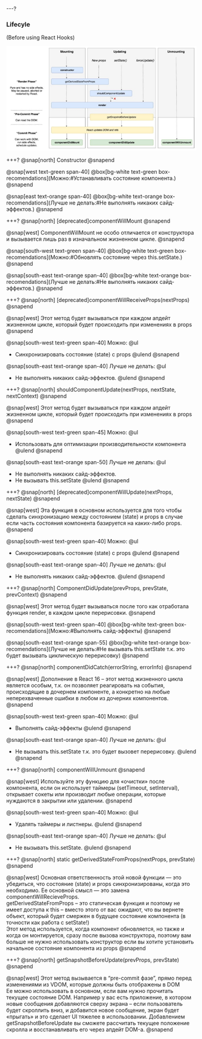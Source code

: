 ---?
### Lifecyle
(Before using React Hooks)

![TIP](template/img/lifecycle.jpg)

+++?
@snap[north]
Constructor
@snapend

@snap[west text-green span-40]
@box[bg-white text-green box-recomendations](Можно:#Устанавливать состояние компонента.)
@snapend

@snap[east text-orange span-40]
@box[bg-white text-orange box-recomendations](Лучше не делать:#Не выполнять никаких сайд-эффектов.)
@snapend


+++?
@snap[north]
[deprecated]componentWillMount
@snapend

@snap[west]
ComponentWillMount не особо отличается от конструктора и вызывается лишь раз в изначальном жизненном цикле.
@snapend

@snap[south-west text-green span-40]
@box[bg-white text-green box-recomendations](Можно:#Обновлять состояние через this.setState.)
@snapend

@snap[south-east text-orange span-40]
@box[bg-white text-orange box-recomendations](Лучше не делать:#Не выполнять никаких сайд-эффектов.)
@snapend


+++?
@snap[north]
[deprecated]componentWillReceiveProps(nextProps)
@snapend

@snap[west]
Этот метод будет вызываться при каждом апдейт жизненном цикле, который будет происходить при изменениях в props
@snapend

@snap[south-west text-green span-40]
Можно:
@ul[](false)
- Синхронизировать состояние (state) с props
@ulend
@snapend

@snap[south-east text-orange span-40]
Лучше не делать:
@ul[](false)
- Не выполнять никаких сайд-эффектов.
@ulend
@snapend


+++?
@snap[north]
shouldComponentUpdate(nextProps, nextState, nextContext)
@snapend

@snap[west]
Этот метод будет вызываться при каждом апдейт жизненном цикле, который будет происходить при изменениях в props
@snapend

@snap[south-west text-green span-45]
Можно:
@ul[](false)
- Использовать для оптимизации производительности компонента
@ulend
@snapend

@snap[south-east text-orange span-50]
Лучше не делать:
@ul[](false)
- Не выполнять никаких сайд-эффектов.
- Не вызывать this.setState
@ulend
@snapend


+++?
@snap[north]
[deprecated]componentWillUpdate(nextProps, nextState)
@snapend

@snap[west]
Эта функция в основном используется для того чтобы сделать синхронизацию между состоянием (state) и props в случае если часть состояния компонента базируется на каких-либо props.
@snapend

@snap[south-west text-green span-40]
Можно:
@ul[](false)
- Синхронизировать состояние (state) с props
@ulend
@snapend

@snap[south-east text-orange span-40]
Лучше не делать:
@ul[](false)
- Не выполнять никаких сайд-эффектов.
@ulend
@snapend


+++?
@snap[north]
СomponentDidUpdate(prevProps, prevState, prevContext)
@snapend

@snap[west]
Этот метод будет вызываться после того как отработала функция render, в каждом цикле перерисовки.
@snapend

@snap[south-west text-green span-40]
@box[bg-white text-green box-recomendations](Можно:#Выполнять сайд-эффекты)
@snapend

@snap[south-east text-orange span-55]
@box[bg-white text-orange box-recomendations](Лучше не делать:#Не вызывать this.setState т.к. это будет вызывать циклическую перерисовку)
@snapend


+++?
@snap[north]
componentDidCatch(errorString, errorInfo)
@snapend

@snap[west]
Дополнение в React 16 – этот метод жизненного цикла является особым, т.к. он позволяет реагировать на события, происходящие в дочернем компоненте, а конкретно на любые неперехваченные ошибки в любом из дочерних компонентов.
@snapend

@snap[south-west text-green span-40]
Можно:
@ul[](false)
- Выполнять сайд-эффекты
@ulend
@snapend

@snap[south-east text-orange span-40]
Лучше не делать:
@ul[](false)
- Не вызывать this.setState т.к. это будет вызовет перерисовку.
@ulend
@snapend


+++?
@snap[north]
componentWillUnmount
@snapend

@snap[west]
Используйте эту функцию для «очистки» после компонента, если он использует таймеры (setTimeout, setInterval), открывает сокеты или производит любые операции, которые нуждаются в закрытии или удалении.
@snapend

@snap[south-west text-green span-40]
Можно:
@ul[](false)
- Удалять таймеры и листнеры.
@ulend
@snapend

@snap[south-east text-orange span-40]
Лучше не делать:
@ul[](false)
- Не вызывать this.setState.
@ulend
@snapend


+++?
@snap[north]
static getDerivedStateFromProps(nextProps, prevState)
@snapend

@snap[west]
Основная ответственность этой новой функции — это убедиться, что состояние (state) и props синхронизированы, когда это необходимо. Ее основной смысл — это замена componentWillRecieveProps.
<br>
getDerivedStateFromProps – это статическая функция и поэтому не имеет доступа к this – вместо этого от вас ожидают, что вы вернете объект, который будет смержен в будущее состояние компонента (в точности как работа с setState!)
<br>
Этот метод используется, когда компонент обновляется, но также и когда он монтируется, сразу после вызова конструктора, поэтому вам больше не нужно использовать конструктор если вы хотите установить начальное состояние компонента из props
@snapend

+++?
@snap[north]
getSnapshotBeforeUpdate(prevProps, prevState)
@snapend

@snap[west]
Этот метод вызывается в “pre-commit фазе”, прямо перед изменениями из VDOM, которые должны быть отображены в DOM
<br>
Ее можно использовать в основном, если вам нужно прочитать текущее состояние DOM. 
Например у вас есть приложение, в котором новые сообщения добавляются сверху экрана – если пользователь будет скроллить вниз, и добавится новое сообщение, экран будет «прыгать» и это сделает UI тяжелее в использовании. Добавлением getSnapshotBeforeUpdate вы сможете рассчитать текущее положение скролла и восстанавливать его через апдейт DOM-а.
@snapend
